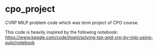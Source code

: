 # cpo_project
CVRP MILP problem code which was term project of CPO course.

This code is heavily inspired by the following notebook:
https://www.kaggle.com/code/itoeiji/solving-tsp-and-vrp-by-mip-using-pulp/notebook
